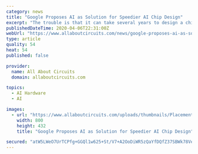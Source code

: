 ```yaml
---
category: news
title: "Google Proposes AI as Solution for Speedier AI Chip Design"
excerpt: "The trouble is that it can take several years to design a chip, and the world of machine learning and artificial intelligence (AI) moves much faster than this. In an ideal world, you want a chip that is designed quickly enough to be optimized for today’s AI challenges, not the AI challenges of several years ago. Now, Alphabet’s Google has ..."
publishedDateTime: 2020-04-06T22:31:00Z
webUrl: "https://www.allaboutcircuits.com/news/google-proposes-ai-as-solution-for-speedier-ai-chip-design/"
type: article
quality: 54
heat: 54
published: false

provider:
  name: All About Circuits
  domain: allaboutcircuits.com

topics:
  - AI Hardware
  - AI

images:
  - url: "https://www.allaboutcircuits.com/uploads/thumbnails/Placement_overview_TesnorFlow_ASIC_FPGA.jpg"
    width: 800
    height: 432
    title: "Google Proposes AI as Solution for Speedier AI Chip Design"

secured: "atW5LWeO7UrTCPfg+GGQl1w625+St/V7+A2OoDiWR5zQaYfDQfZ37SBWk78Ve23d8lTkFSQa3Wub0NQ7KVXy2EMzFQLVVkBySe1gggdy5y4RrDEYfZPHbpX94UrvReRQoGTe/huY7Bw8XfTl5gUzF1mvX5Wx1Pa0CzTLug98BSrTcjMHzSqMOAyX5t8snCN/le8Ys/KdS4qcp9Bfm6bKst9o9V4jCAkngdeB9q05oX4RozgWlrtenFS7uSfw2Q/OtOJrQ1Qf/JOi5sM5WP/6QSmZUEX0shDK2Ir9aVhpi9V2TrEhrUxddpF5YXCL/LTy;h45jpA4zZSGAzUAzwV9Qxg=="
---
```



